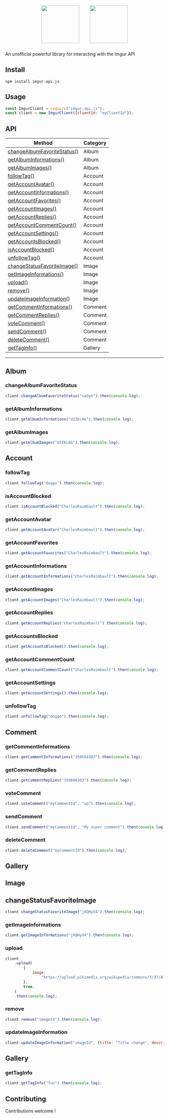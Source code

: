 <h1 align="center">
  <img height="120px" src="https://upload.wikimedia.org/wikipedia/commons/d/d9/Node.js_logo.svg" />&nbsp;&nbsp;&nbsp;&nbsp;
  <img height="120px" src="https://s.imgur.com/images/logo-1200-630.jpg?2" />
</h1>

An unofficial powerful library for interacting with the Imgur API

## Install

```
npm install imgur-api.js
```

## Usage

```javascript
const ImgurClient = require("imgur-api.js");
const client = new ImgurClient({clientId: "myClientId"});
```

## API

| Method                                                    | Category |
| --------------------------------------------------------- | -------- |
| [changeAlbumFavoriteStatus()](#changeAlbumFavoriteStatus) | Album    |
| [getAlbumInformations()](#getAlbumInformations)           | Album    |
| [getAlbumImages()](#getAlbumImages)                       | Album    |
| [followTag()](#followTag)                                 | Account  |
| [getAccountAvatar()](#getAccountAvatar)                   | Account  |
| [getAccountInformations()](#getAccountInformations)       | Account  |
| [getAccountFavorites()](#getAccountFavorites)             | Account  |
| [getAccountImages()](#getAccountImages)                   | Account  |
| [getAccountReplies()](#getAccountReplies)                 | Account  |
| [getAccountCommentCount()](#getAccountCommentCount)       | Account  |
| [getAccountSettings()](#getAccountSettings)               | Account  |
| [getAccountsBlocked()](#getAccountsBlocked)               | Account  |
| [isAccountBlocked()](#isAccountBlocked)                   | Account  |
| [unfollowTag()](#unfollowTag)                             | Account  |
| [changeStatusFavoriteImage()](#changeStatusFavoriteImage) | Image    |
| [getImageInformations()](#getImageInformations)           | Image    |
| [upload()](#upload)                                       | Image    |
| [remove()](#remove)                                       | Image    |
| [updateImageInformation()](#updateImageInformation)       | Image    |
| [getCommentInformations()](#getCommentInformations)       | Comment  |
| [getCommentReplies()](#getCommentReplies)                 | Comment  |
| [voteComment()](#voteComment)                             | Comment  |
| [sendComment()](#sendComment)                             | Comment  |
| [deleteComment()](#deleteComment)                         | Comment  |
| [getTagInfo()](#getTagInfo)                               | Gallery  |

---

## Album

### changeAlbumFavoriteStatus

```js
client.changeAlbumFavoriteStatus("naOyG").then(console.log);
```

### getAlbumInformations

```js
client.getAlbumInformations("U2IKcAG").then(console.log);
```

### getAlbumImages

```js
client.getAlbumImages("U2IKcAG").then(console.log);
```

## Account

### followTag

```js
client.followTag("doggo").then(console.log);
```

### isAccountBlocked

```js
client.isAccountBlocked("CharlesRaimbault").then(console.log);
```

### getAccountAvatar

```js
client.getAccountAvatar("CharlesRaimbault").then(console.log);
```

### getAccountFavorites

```js
client.getAccountFavorites("CharlesRaimbault").then(console.log);
```

### getAccountInformations

```js
client.getAccountInformations("CharlesRaimbault").then(console.log);
```

### getAccountImages

```js
client.getAccountImages("CharlesRaimbault").then(console.log);
```

### getAccountReplies

```js
client.getAccountReplies("CharlesRaimbault").then(console.log);
```

### getAccountsBlocked

```js
client.getAccountsBlocked().then(console.log);
```

### getAccountCommentCount

```js
client.getAccountCommentCount("CharlesRaimbault").then(console.log);
```

### getAccountSettings

```js
client.getAccountSettings().then(console.log);
```

### unfollowTag

```js
client.unfollowTag("doggo").then(console.log);
```

## Comment

### getCommentInformations

```js
client.getCommentInformations("350694303").then(console.log);
```

### getCommentReplies

```js
client.getCommentReplies("350694303").then(console.log);
```

### voteComment

```js
client.voteComment("myCommentId", "up").then(console.log);
```

### sendComment

```js
client.sendComment("myCommentId", "My super comment").then(console.log);
```

### deleteComment

```js
client.deleteComment("myCommentId").then(console.log);
```

## Gallery

## Image

## changeStatusFavoriteImage

```js
client.changeStatusFavoriteImage("jXQHyU4").then(console.log);
```

### getImageInformations

```js
client.getImageInformations("jXQHyU4").then(console.log);
```

### upload

```js
client
	.upload(
		{
			image:
				"https://upload.wikimedia.org/wikipedia/commons/3/37/African_Bush_Elephant.jpg",
		},
		true,
	)
	.then(console.log);
```

### remove

```js
client.remove("imageId").then(console.log);
```

### updateImageInformation

```js
client.updateImageInformation("imageId", {title: "Title change", description: "Description change"})).then(console.log);
```

## Gallery

### getTagInfo

```js
client.getTagInfo("fun").then(console.log);
```

## Contributing

Contributions welcome !
